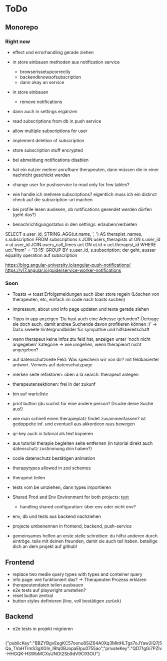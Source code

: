 # ToDo

## Monorepo

### Right now

-  effect und errorhandling gerade ziehen
-  in store einbauen methoden aus notification service
   -  browserissetupcorrectly
   -  backendknowsofsubscription
   -  dann okay an service
-  in store einbauen
   -  remove notifications
-  dann auch in settings ergänzen

-  read subscriptions from db in push service
-  allow multiple subscriptions for user
-  implement deletion of subscription
-  store subscription stuff encrypted
-  bei abmeldung notifications disablen
-  hat ein nutzer mehrer anrufbare therapeuten, dann müssen die in einer nachricht geschickt werden
-  change user for pushservice to read only for few tables?
-  wie handle ich mehrere subscriptions? eigentlich muss ich ein distinct check auf die subscription-url machen
-  bei profile lesen auslesen, ob notifications gesendet werden dürfen (geht das?)
-  benachrichtigungsstatus in den settings: erlauben/verbieten

SELECT
s.user_id,
STRING_AGG(ut.name, ', ') AS therapist_names,
s.subscription
FROM subscriptions s
JOIN users_therapists ut ON s.user_id = ut.user_id
JOIN users_call_times uct ON ut.id = uct.therapist_id
WHERE uct."from" = '13:15'
GROUP BY s.user_id, s.subscription;
der geht, ausser equality operation auf subscription

https://blog.angular-university.io/angular-push-notifications/
https://v17.angular.io/guide/service-worker-notifications

### Soon

-  Toasts -> toast Erfolgsmeldungen auch über store regeln (Löschen von therapeuten, etc, einfach im code nach toasts suchen)
-  impressum, about und info page updaten und texte gerade ziehen
-  Tipps in app anzeigen 'Du hast auch eine Adresse gefunden? Üertrage sie doch auch, damit andree Suchende davon profitieren können :)' -> Dazu sweete hintergrundbilder für sympathie und hilfsbereitschaft
-  wenn therapeut keine infos ztu feld hat, anzeigen unter 'noch nicht angegeben' kategorie -> wie umgehen, wenn therapieart nicht angegeben?
-  auf datenschutzseite Feld: Was speichern wir von dir? mit feldbasierter antwort. Verweis auf datenschutzpage
-  merken seite refaktoren: oben a la search: therapeut anlegen
-  therapeutensektionen: frei in der zukunf
-  bin auf warteliste
-  print button (du suchst für eine andere person? Drucke deine Suche aus!)
-  wie man schnell einen therapieplatz findet zusammenfassen? ist gedoppelte inf. und eventuell aus akkordeon raus bewegen
-  qr-key auch in tutorial als text kopieren
-  aus tutorial therapie begleiten seite entfernen (in tutorial direkt auch datenschutz zustimmung drin haben?)
-  coole datenschutz bestätigen animation
-  therapytypes allowed in zod schemes
-  therapeut teilen

-  tests vom be umziehen, dann types importieren

-  Shared Prod and Env Environment for both projects: [text](https://nx.dev/recipes/tips-n-tricks/define-environment-variables)
   -  handling shared configuration: über env oder nicht env?
-  env, db und tests aus backend nachziehen

-  projecte umbenennen in frontend, backend, push-service

-  gemeinsames helfen an erste stelle schreiben: du hilfst anderen durch eintröge. teile mit deinen freunden, damit sie auch teil haben. beteilige dich an dem projekt auf github!

## Frontend

-  replace two medie query types with types and conteiner query
-  info page: wie funktioniert das? -> Therapeuten Prozess erklären
-  therapeutendaten teilen ausbauen
-  e2e tests auf playwright umstellen?
-  reset button zentral
-  button styles definieren (line, voll bestätigen zurück)

## Backend

-  e2e tests in projekt migrieren

##

{"publicKey":"BBZYBgvEegKC57oonu8SiZ64A0Xq3MktHLTgs7oJYaw2iQ7j5Qa_TVaHTrmS3gXGIn_lRtq0BJopaEIpu0755ao","privateKey":"QD71gGi7PZlv-HHGQK-HSWbMCXsUNOt2Sb9dV9C93OU"}
